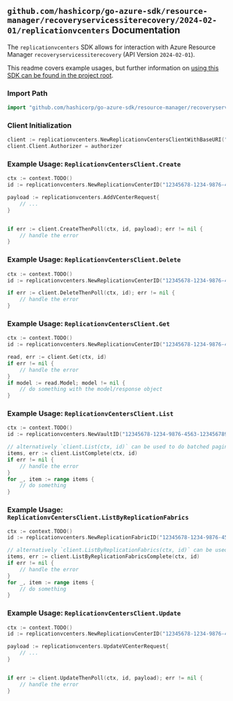 
## `github.com/hashicorp/go-azure-sdk/resource-manager/recoveryservicessiterecovery/2024-02-01/replicationvcenters` Documentation

The `replicationvcenters` SDK allows for interaction with Azure Resource Manager `recoveryservicessiterecovery` (API Version `2024-02-01`).

This readme covers example usages, but further information on [using this SDK can be found in the project root](https://github.com/hashicorp/go-azure-sdk/tree/main/docs).

### Import Path

```go
import "github.com/hashicorp/go-azure-sdk/resource-manager/recoveryservicessiterecovery/2024-02-01/replicationvcenters"
```


### Client Initialization

```go
client := replicationvcenters.NewReplicationvCentersClientWithBaseURI("https://management.azure.com")
client.Client.Authorizer = authorizer
```


### Example Usage: `ReplicationvCentersClient.Create`

```go
ctx := context.TODO()
id := replicationvcenters.NewReplicationvCenterID("12345678-1234-9876-4563-123456789012", "example-resource-group", "resourceName", "fabricName", "vcenterName")

payload := replicationvcenters.AddVCenterRequest{
	// ...
}


if err := client.CreateThenPoll(ctx, id, payload); err != nil {
	// handle the error
}
```


### Example Usage: `ReplicationvCentersClient.Delete`

```go
ctx := context.TODO()
id := replicationvcenters.NewReplicationvCenterID("12345678-1234-9876-4563-123456789012", "example-resource-group", "resourceName", "fabricName", "vcenterName")

if err := client.DeleteThenPoll(ctx, id); err != nil {
	// handle the error
}
```


### Example Usage: `ReplicationvCentersClient.Get`

```go
ctx := context.TODO()
id := replicationvcenters.NewReplicationvCenterID("12345678-1234-9876-4563-123456789012", "example-resource-group", "resourceName", "fabricName", "vcenterName")

read, err := client.Get(ctx, id)
if err != nil {
	// handle the error
}
if model := read.Model; model != nil {
	// do something with the model/response object
}
```


### Example Usage: `ReplicationvCentersClient.List`

```go
ctx := context.TODO()
id := replicationvcenters.NewVaultID("12345678-1234-9876-4563-123456789012", "example-resource-group", "resourceName")

// alternatively `client.List(ctx, id)` can be used to do batched pagination
items, err := client.ListComplete(ctx, id)
if err != nil {
	// handle the error
}
for _, item := range items {
	// do something
}
```


### Example Usage: `ReplicationvCentersClient.ListByReplicationFabrics`

```go
ctx := context.TODO()
id := replicationvcenters.NewReplicationFabricID("12345678-1234-9876-4563-123456789012", "example-resource-group", "resourceName", "fabricName")

// alternatively `client.ListByReplicationFabrics(ctx, id)` can be used to do batched pagination
items, err := client.ListByReplicationFabricsComplete(ctx, id)
if err != nil {
	// handle the error
}
for _, item := range items {
	// do something
}
```


### Example Usage: `ReplicationvCentersClient.Update`

```go
ctx := context.TODO()
id := replicationvcenters.NewReplicationvCenterID("12345678-1234-9876-4563-123456789012", "example-resource-group", "resourceName", "fabricName", "vcenterName")

payload := replicationvcenters.UpdateVCenterRequest{
	// ...
}


if err := client.UpdateThenPoll(ctx, id, payload); err != nil {
	// handle the error
}
```
